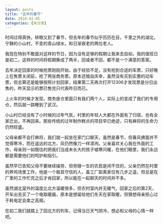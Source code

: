 ```yaml
---
layout: posts
title: "去年的春节"
date: 2018-02-05
categories: [未分类]
---
```


时间过得真快，转眼又到了春节，但去年的春节似乎历历在目，千里之外的湖北，宁静的小山村，不变的青山绿水，和日渐衰老的两位老人。

我现在特别不敢面对这样的节日，因为没有足够的假期让我来去自如，我的值班日是初二，这样的时间将假期撕成了两半，回或者不回，都不是一个满意的答案。

去年决定回家的时候抢票刚刚开始，由于经验不足，没有抢到合适的车票，只好晚上在售票关闭前，抢了两张商务票。原本还暗自庆幸，虽然没有买到实惠的动车票，但总算还是能够按照计划回家，结果第二天再次打开12306才发现票是分日出售的，昨天显示的票已售完只代表昨日而已。

上火车的时候才发现，商务座仓里面只有我们两个人，实际上的变成了我们的专用仓，然后就一路睡到了武汉。

小山村已经没有了小时候的过年气氛，村里的年轻人大都在外面有了归宿，也有全家迁出，不再回来。那些传统的过年制作糕点的项目早已绝迹，只有麻将的生命力仍然旺盛。

父母亲都不会打麻将，我们就一起坐在家门口聊天，虽然是春节，但春风拂面并不觉得寒冷，而在遥远的北方，风仍然像刀一样凛冽。父亲喜欢关心我在外面的工作，母亲则一如既往的把我们当成未长大的孩子嘘寒问暖，在他们眼里，我们永远都是需要他们的呵护和指引。

虽然早已告知父母不要继续操劳，但劳碌一生的农民是闲不住的，父亲仍然在村里的养鸡场里工作，他是一个极其守信的人，虽工厂距离家仅有几步之遥，但总是在厂里的工作忙完之后才肯回家，所以能在一起聊天的时间并不多。

虽然湖北室外的温度比北方温暖很多，但农村室内并无暖气，回家之后的第2天，开车出去买了一个电取暖器，原本是想留给他们冬天在家取暖，但猜想母亲担心过于耗电定会束之高阁。

在初二我们就踏上了回北方的列车，记得当日天气阴冷，想必和父母的心情一样吧。
